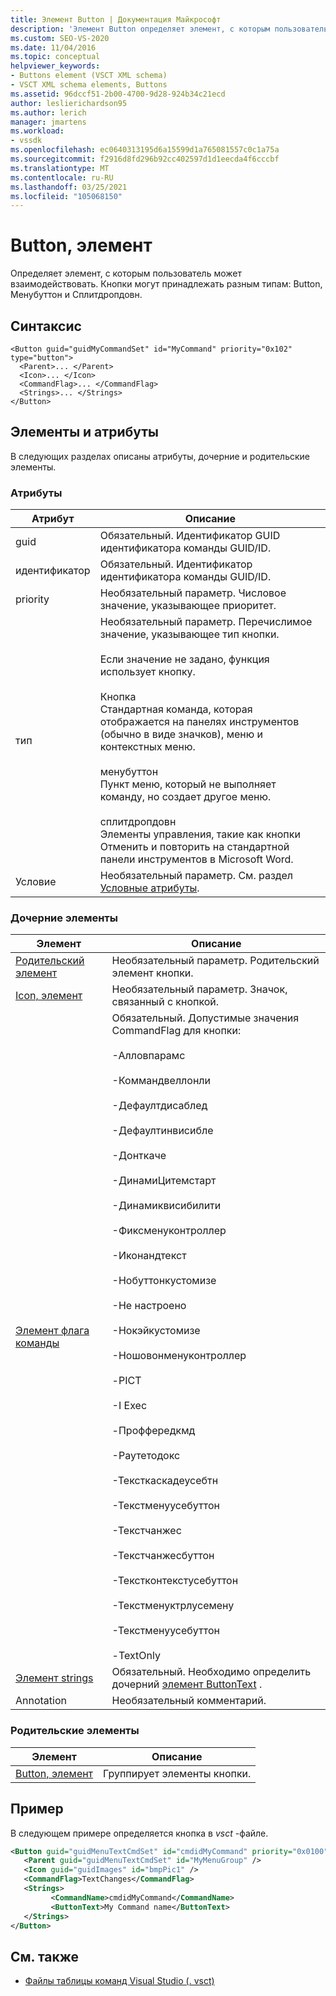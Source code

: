 ```yaml
---
title: Элемент Button | Документация Майкрософт
description: 'Элемент Button определяет элемент, с которым пользователь может взаимодействовать. Кнопки могут быть разными видами: Button, Менубуттон и Сплитдропдовн.'
ms.custom: SEO-VS-2020
ms.date: 11/04/2016
ms.topic: conceptual
helpviewer_keywords:
- Buttons element (VSCT XML schema)
- VSCT XML schema elements, Buttons
ms.assetid: 96dccf51-2b00-4700-9d28-924b34c21ecd
author: leslierichardson95
ms.author: lerich
manager: jmartens
ms.workload:
- vssdk
ms.openlocfilehash: ec0640313195d6a15599d1a765081557c0c1a75a
ms.sourcegitcommit: f2916d8fd296b92cc402597d1d1eecda4f6cccbf
ms.translationtype: MT
ms.contentlocale: ru-RU
ms.lasthandoff: 03/25/2021
ms.locfileid: "105068150"
---
```

# <a name="button-element"></a>Button, элемент
Определяет элемент, с которым пользователь может взаимодействовать. Кнопки могут принадлежать разным типам: Button, Менубуттон и Сплитдропдовн.

## <a name="syntax"></a>Синтаксис

```
<Button guid="guidMyCommandSet" id="MyCommand" priority="0x102" type="button">
  <Parent>... </Parent>
  <Icon>... </Icon>
  <CommandFlag>... </CommandFlag>
  <Strings>... </Strings>
</Button>
```

## <a name="attributes-and-elements"></a>Элементы и атрибуты
 В следующих разделах описаны атрибуты, дочерние и родительские элементы.

### <a name="attributes"></a>Атрибуты

|Атрибут|Описание|
|---------------|-----------------|
|guid|Обязательный. Идентификатор GUID идентификатора команды GUID/ID.|
|идентификатор|Обязательный. Идентификатор идентификатора команды GUID/ID.|
|priority|Необязательный параметр. Числовое значение, указывающее приоритет.|
|тип|Необязательный параметр. Перечислимое значение, указывающее тип кнопки.<br /><br /> Если значение не задано, функция использует кнопку.<br /><br /> Кнопка<br /> Стандартная команда, которая отображается на панелях инструментов (обычно в виде значков), меню и контекстных меню.<br /><br /> менубуттон<br /> Пункт меню, который не выполняет команду, но создает другое меню.<br /><br /> сплитдропдовн<br /> Элементы управления, такие как кнопки Отменить и повторить на стандартной панели инструментов в Microsoft Word.|
|Условие|Необязательный параметр. См. раздел [Условные атрибуты](../extensibility/vsct-xml-schema-conditional-attributes.md).|

### <a name="child-elements"></a>Дочерние элементы

|Элемент|Описание|
|-------------|-----------------|
|[Родительский элемент](../extensibility/parent-element.md)|Необязательный параметр. Родительский элемент кнопки.|
|[Icon, элемент](../extensibility/icon-element.md)|Необязательный параметр. Значок, связанный с кнопкой.|
|[Элемент флага команды](../extensibility/command-flag-element.md)|Обязательный. Допустимые значения CommandFlag для кнопки:<br /><br /> -Алловпарамс<br /><br /> -Коммандвеллонли<br /><br /> -Дефаултдисаблед<br /><br /> -Дефаултинвисибле<br /><br /> -Донткаче<br /><br /> -ДинамиЦитемстарт<br /><br /> -Динамиквисибилити<br /><br /> -Фиксменуконтроллер<br /><br /> -Иконандтекст<br /><br /> -Нобуттонкустомизе<br /><br /> -Не настроено<br /><br /> -Нокэйкустомизе<br /><br /> -Ношовонменуконтроллер<br /><br /> -PICT<br /><br /> -I Exec<br /><br /> -Проффередкмд<br /><br /> -Раутетодокс<br /><br /> -Тексткаскадеусебтн<br /><br /> -Текстменуусебуттон<br /><br /> -Текстчанжес<br /><br /> -Текстчанжесбуттон<br /><br /> -Текстконтекстусебуттон<br /><br /> -Текстменуктрлусемену<br /><br /> -Текстменуусебуттон<br /><br /> -TextOnly|
|[Элемент strings](../extensibility/strings-element.md)|Обязательный. Необходимо определить дочерний [элемент ButtonText](../extensibility/buttontext-element.md) .|
|Annotation|Необязательный комментарий.|

### <a name="parent-elements"></a>Родительские элементы

|Элемент|Описание|
|-------------|-----------------|
|[Button, элемент](../extensibility/buttons-element.md)|Группирует элементы кнопки.|

## <a name="example"></a>Пример
 В следующем примере определяется кнопка в *vsct* -файле.

 ```xml
<Button guid="guidMenuTextCmdSet" id="cmdidMyCommand" priority="0x0100" type="Button">
    <Parent guid="guidMenuTextCmdSet" id="MyMenuGroup" />
    <Icon guid="guidImages" id="bmpPic1" />
    <CommandFlag>TextChanges</CommandFlag>
    <Strings>
          <CommandName>cmdidMyCommand</CommandName>
          <ButtonText>My Command name</ButtonText>
    </Strings>
</Button>
 ```

## <a name="see-also"></a>См. также
- [Файлы таблицы команд Visual Studio (. vsct)](../extensibility/internals/visual-studio-command-table-dot-vsct-files.md)

